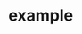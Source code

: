 # example

<!--

[![Open in StackBlitz](https://developer.stackblitz.com/img/open_in_stackblitz.svg)](https://stackblitz.com/github/hi-ogawa/vite-plugins/tree/main/packages/pre-bundle-new-url/examples/basic)

Not sure why but vite crashes on stackblitz with emscripten example

[ENOENT: no such file or directory, read] {
  code: 'ENOENT',
  errno: -2,
  path: undefined,
  syscall: 'read'
}

 -->
